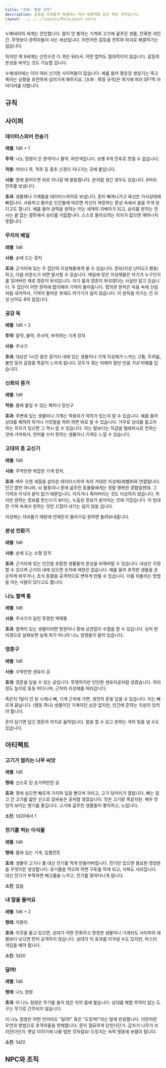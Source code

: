 ```yaml
---
title: "조화: 확장 규칙"
description: 갈등을 조화롭게 해결하는 여러 해결책을 담은 확장 규칙입니다.
layout: ../../../layouts/MainLayout.astro
---
```


누메네라의 세계는 잔인합니다. 말이 안 통하는 기계와 고기에 굶주린 생물, 잔혹한 괴인간, 무엇보다 권력자들이 사는 세상입니다. 이런저런 갈등을 전투와 파괴로 해결하기는 쉽습니다.

하지만 제 9세계는 산전수전 다 겪은 뒤라서. 어떤 법칙도 절대적이지 않습니다. 갈등의 본성을 바꾸는 것도 가능할 겁니다.

누메네라에는 이미 여러 신기한 사이퍼들이 많습니다. 예를 들어 평온장 생성기는 죽고 죽이는 상황을 유연하게 넘어가게 해주지요. [조화 : 확장 규칙]은 여기에 여러 SF?적 아이디어를 더합니다.

## 규칙

## 사이퍼

### 데이터스피어 전송기
**레벨**: 1d6 + 1

**투약**: 나노 정령이 든 환약이나 물약. 파란색입니다. 보통 6개 전후로 쪼갤 수 없습니다.

**착용**: 머리나 목, 척추 등 중추 신경이 지나가는 곳에 붙입니다.

**사용**: 땅에 묻어두면 위로 지나갈 때 발동합니다. 문처럼 생긴 경우도 있습니다. 6마리 전후를 보냅니다.

**효과**: 생물체나 기계들을 데이터스피어로 보냅니다. 혼이 빠져나가고 육신은 가사상태에 빠집니다. 사용하고 돌아온 인간들에 따르면 자신이 욕망하는 환상 속에서 꿈을 꾸게 된다고도 합니다. 예를 들어 권력을 원하는 이는 세계의 지배자가 되고, 승리를 원하는 전사는 끝 없는 결투에서 승리를 거듭합니다. 스스로 돌아오려는 의지가 없으면 깨어나지 못합니다.

### 무지의 베일
**레벨**: 1d6

**사용**: 손에 드는 장치

**효과**: 근거리에 있는 두 집단의 지성체들에게 쏠 수 있습니다. 준비(지성 난이도3 행동)하고, 다음 라운드가 되면 발사할 수 있습니다. 베일에 맞은 지성체들은 자기가 누구인지를 잊어버린 채로 영혼이 뒤섞입니다. 자기 몸과 영혼이 뒤섞였다는 사실만 알고 있습니다. 두 집단이 어떤 원칙에 합의해야 기억이 돌아옵니다. 합의한 원칙은 마음 속에 신념처럼 새겨져서, 기억이 돌아온 후에도 어기기가 쉽지 않습니다. 이 원칙을 어기는 건 지성 난이도 6의 일입니다.

### 공감 독

**레벨**: 1d6 + 2

**투약**: 알약, 물약, 주사약, 부착하는 기계 장치

**사용**: 주사기

**효과**: 대상은 1시간 동안 장거리 내에 있는 생물이나 기계 지성체가 느끼는 고통, 두려움, 불안 등의 감정을 똑같이 느끼게 됩니다. 모두가 겪는 피해의 절반 만큼 *지성* 피해를 입습니다.

### 신뢰의 증거
**레벨**: 1d6

**착용**: 몸에 붙일 수 있는 패치나 장신구

**효과**: 주변에 있는 생물이나 기계는 착용자가 악의가 있는지 알 수 있습니다. 예를 들어 상대를 해하려 하거나 거짓말을 하려 하면 바로 알 수 있습니다. 거꾸로 상대를 돕고자 하는 의지가 있으면 그 역시 알 수 있습니다. 이는 말보다는 직감을 텔레파시로 전하는 것에 가까워서, 언어를 쓰지 못하는 생물이나 기계도 느낄 수 있습니다.

### 고대의 혼 교신기
**레벨**: 1d6

**사용**: 주먹만한 복잡한 기계 장치.

**효과**: 매우 오랜 세월을 살아온 데이터스피어 속의 거대한 지성체(레벨9)와 연결됩니다. 인간 뿐만 아니라, 뇌 활동이나 혼에 굶주린 동물들에게는 정말 행복한 경험일텐데. 그 기억과 지식이 끝이 없기 때문입니다. 미치거나 죽어버리는 것도 이상하지 않습니다. 하지만 원하는 정보를 받는다기 보다는, 누출된 정보가 쏟아지는 것에 가깝습니다. 이 방대한 기억 속에서 원하는 것만 끄집어 내기는 쉽지 않을 겁니다.

지성체는 자비롭기 때문에 언제든지 돌아가길 원하면 돌려보내줍니다.

### 본성 전환기
**레벨**: 1d6

**사용**: 손에 드는 소형 장치

**효과**: 근거리에 있는 인간을 포함한 생물들의 본성을 바꿔버릴 수 있습니다. 대상은 지정할 수 있으며 근거리 내에 있으면 숫자에 제한은 없습니다. 예를 들어 포악한 생물을 온순하게 바꾸거나, 초식 동물을 공격적으로 변하게 만들 수 있습니다. 이를 되돌리는 방법을 아는 사람이 있다고도 합니다.

### 나노 혈액 통
**레벨**: 1d6

**사용**: 주사기가 달린 투명한 액체통

**효과**: 혈액이 있는 생물이라면 항원이나 종에 상관없이 수혈을 할 수 있습니다. 상처 현미경으로 살펴보면 실제 피가 아니라 나노 정령들이 들어 있습니다.

### 영혼구
**레벨**: 1d6

**사용**: 수박만한 센유리 공

**효과**: 영혼을 담을 수 있는 공입니다. 투명하지만 단단한 센유리공처럼 생겼습니다. 허리 정도 높이로 둥둥 떠다니며, 근처의 지성체를 따라갑니다.

죽은지 1달이 안 된 시체나 뼈, 기계 근처에 가면, 생전의 혼을 담을 수 있습니다. 이는 빠르게 끝납니다. (행동 하나) 생물이던 기계이던 상관 없지만, 인간에 준하는 지성이 있어야 합니다.

혼이 담기면 담긴 영혼의 의지로 움직입니다. 말을 할 수 있고 원하는 색의 빛을 낼 수도 있습니다.

## 아티팩트

### 고기가 열리는 나무 씨앗

**레벨**: 1d6

**형태**: 신스로 된 손가락만한 공

**효과**: 땅에 심으면 빠르게 가지와 잎을 뻗으며 자라고, 고기 덩어리가 열립니다. 뼈는 없고 간 고기를 얇은 신스로 감싸놓은 공처럼 생겼습니다. 맛은 고기랑 똑같지만. 매우 맛있어 보이는 향기를 풍깁니다. 고기에 굶주린 생물들이 좋아하고, 노립니다.

**소진**: 1d20에서 1

### 전기를 먹는 이식물
**레벨**: 1d6

**형태**: 몸에 심는 기계, 임플란트

**효과**: 생물이 고기나 풀 대신 전기를 먹게 만들어버립니다. 전기만 있으면 필요한 영양분을 무엇이든 생성합니다. 유기물을 먹으려 하면 구토를 하게 되고, 식욕도 사라집니다. 대신 전기가 부족하면 배고픔을 느끼고, 전기를 찾아다니게 됩니다.

**소진**: 없음

### 내 말을 들어요
**레벨**: 1d6 + 2

**형태**: 지팡이

**효과**: 이것을 들고 있으면, 상대가 어떤 잔혹하고 멍청한 생물이나 기계라도 사이퍼의 레벨보다 낮으면 먼저 공격하지 않습니다. 상대가 이 효과를 이겨낼 수도 있지만, 마스터 개입을 해야 합니다.

**소진**: 1d20

### 달려!

**레벨**: 1d6

**형태**: 나노 정령

**효과**: 이 나노 정령은 무기를 들지 않은 자의 몸에 붙습니다. 상대를 해할 목적이 없는 도구는 무기로 간주되지 않습니다.

이 나노 정령은 어떤 언어라도 "달려!" 혹은 "도망쳐!"라는 말에 반응합니다. 이런저런 우연과 방법으로 추격자들을 방해합니다. 문이 절묘하게 닫힌다던가. 갑자기 나무가 쓰러진다던가. 옛날 이야기에 나올 법한 것처럼요! 도망치는 속력 행동에 보탬이 됩니다.

**소진**: 1d20

## NPC와 조직
